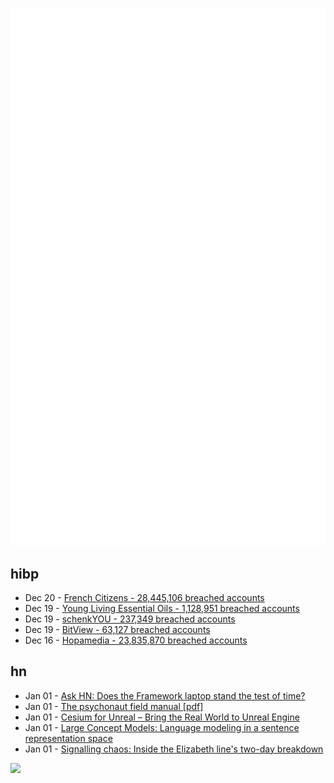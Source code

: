 ![Metrics](https://raw.githubusercontent.com/phixion/phixion/master/metrics.svg)

## hibp

<!--
for https://github.com/phixion/phixion/blob/main/.github/workflows/feeds.yml
-->
<!--START_SECTION:haveibeenpwnd-->
- Dec 20 - [French Citizens - 28,445,106 breached accounts](https://haveibeenpwned.com/PwnedWebsites#FrenchCitizens)
- Dec 19 - [Young Living Essential Oils - 1,128,951 breached accounts](https://haveibeenpwned.com/PwnedWebsites#YoungLivingEssentialOils)
- Dec 19 - [schenkYOU - 237,349 breached accounts](https://haveibeenpwned.com/PwnedWebsites#schenkYOU)
- Dec 19 - [BitView - 63,127 breached accounts](https://haveibeenpwned.com/PwnedWebsites#BitView)
- Dec 16 - [Hopamedia - 23,835,870 breached accounts](https://haveibeenpwned.com/PwnedWebsites#Hopamedia)
<!--END_SECTION:haveibeenpwnd-->

## hn

<!--
for https://github.com/phixion/phixion/blob/main/.github/workflows/feeds.yml
-->
<!--START_SECTION:hn-->
- Jan 01 - [Ask HN: Does the Framework laptop stand the test of time?](https://news.ycombinator.com/item?id=42564216)
- Jan 01 - [The psychonaut field manual [pdf]](http://thedaemon.space/files/ThePsychonautFieldManual.pdf)
- Jan 01 - [Cesium for Unreal – Bring the Real World to Unreal Engine](https://cesium.com/platform/cesium-for-unreal/)
- Jan 01 - [Large Concept Models: Language modeling in a sentence representation space](https://github.com/facebookresearch/large_concept_model)
- Jan 01 - [Signalling chaos: Inside the Elizabeth line's two-day breakdown](https://www.ianvisits.co.uk/articles/signalling-chaos-inside-the-elizabeth-lines-two-day-breakdown-78097/)
<!--END_SECTION:hn-->

<!--
for https://yhype.me
-->
![](https://hit.yhype.me/github/profile?user_id=13013670)
